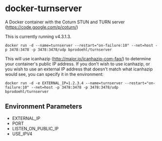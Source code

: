 docker-turnserver
=================

A Docker container with the Coturn STUN and TURN server (https://code.google.com/p/coturn/)

This is currently running v4.3.1.3.

```
docker run -d --name=turnserver --restart="on-failure:10" --net=host -p 3478:3478 -p 3478:3478/udp bprodoehl/turnserver
```

This will use icanhazip (http://major.io/icanhazip-com-faq/) to determine your container's public IP address. If you don't wish to use icanhazip, or you wish to use an external IP address that doesn't match what icanhazip would see, you can specify it in the environment:

```
docker run -d -e EXTERNAL_IP=1.2.3.4 --name=turnserver --restart="on-failure:10" --net=host -p 3478:3478 -p 3478:3478/udp bprodoehl/turnserver
```

Environment Parameters
-----------------
* EXTERNAL_IP
* PORT
* LISTEN_ON_PUBLIC_IP
* USE_IPV4
